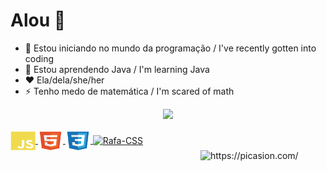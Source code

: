 ### <h1> Alou 👋 </h1>


- 🔭 Estou iniciando no mundo da programação / I've recently gotten into coding
- 🌱 Estou aprendendo Java / I'm learning Java
- ❤ Ela/dela/she/her
- ⚡ Tenho medo de matemática / I'm scared of math



<div align="center">
  <a href="https://github.com/rrrmars">
  <img height="180em" src="https://github-readme-stats.vercel.app/api/top-langs/?username=rrrmars&layout=compact&langs_count=7&theme=dark"/>
</div>
<div style="display: inline_block"><br>
  <img align="center" alt="Rafa-Js" height="30" width="40" src="https://raw.githubusercontent.com/devicons/devicon/master/icons/javascript/javascript-plain.svg">
  <img align="center" alt="Rafa-HTML" height="30" width="40" src="https://raw.githubusercontent.com/devicons/devicon/master/icons/html5/html5-original.svg">
  <img align="center" alt="Rafa-CSS" height="30" width="40" src="https://raw.githubusercontent.com/devicons/devicon/master/icons/css3/css3-original.svg">
  <img align="center" alt="Rafa-CSS" height="30" width="40" src="https://cdn.jsdelivr.net/gh/devicons/devicon/icons/java/java-original.svg" /> </div>
  <img align="right"img src="https://i.picasion.com/pic92/d9050e4a92a32240386fdc21f1f2a2ba.gif" width="200" height="200" border="0" alt="https://picasion.com/" /></a><br /><a href="https://picasion.com/"></a>
</div>

